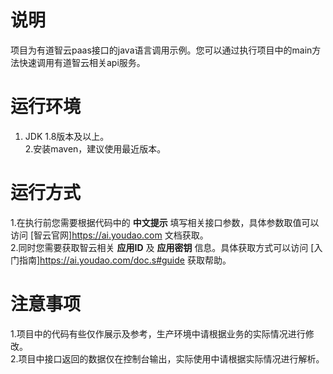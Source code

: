 # 说明
项目为有道智云paas接口的java语言调用示例。您可以通过执行项目中的main方法快速调用有道智云相关api服务。

# 运行环境
1. JDK 1.8版本及以上。  
2.安装maven，建议使用最近版本。  
   
# 运行方式
1.在执行前您需要根据代码中的 <b>中文提示</b> 填写相关接口参数，具体参数取值可以访问 [智云官网]https://ai.youdao.com 文档获取。  
2.同时您需要获取智云相关 <b>应用ID</b> 及 <b>应用密钥</b> 信息。具体获取方式可以访问 [入门指南]https://ai.youdao.com/doc.s#guide 获取帮助。

# 注意事项
1.项目中的代码有些仅作展示及参考，生产环境中请根据业务的实际情况进行修改。  
2.项目中接口返回的数据仅在控制台输出，实际使用中请根据实际情况进行解析。